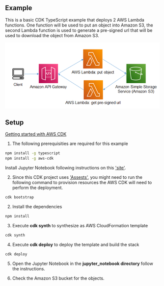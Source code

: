 ## Example
This is a basic CDK TypeScript example that deploys 2 AWS Lambda functions. One function will be used to put an object into Amazon S3, the second Lambda function is used to generate a pre-signed url that will be used to download the object from Amazon S3.

![architecture](./images/architecture_2.png "Architecture")

## Setup

[Getting started with AWS CDK](https://docs.aws.amazon.com/cdk/latest/guide/getting_started.html)

1. The following prerequisities are required for this example
  
```bash
npm install -g typescript
npm install -g aws-cdk
```
Install Jupyter Notebook following instructions on this ['site'](https://jupyter.org/install).

2. Since this CDK project uses ['Assests'](https://docs.aws.amazon.com/cdk/latest/guide/assets.html), you might need to run the following command to provision resources the AWS CDK will need to perform the deployment.

```bash 
cdk bootstrap
```

2. Install the dependencies

```bash
npm install
```

3. Execute **cdk synth** to synthesize as AWS CloudFormation template

```bash
cdk synth
```

4. Execute **cdk deploy** to deploy the template and build the stack

```bash
cdk deploy
```

5. Open the Jupyter Notebook in the **jupyter_notebook directory** follow the instructions.

6. Check the Amazon S3 bucket for the objects.
